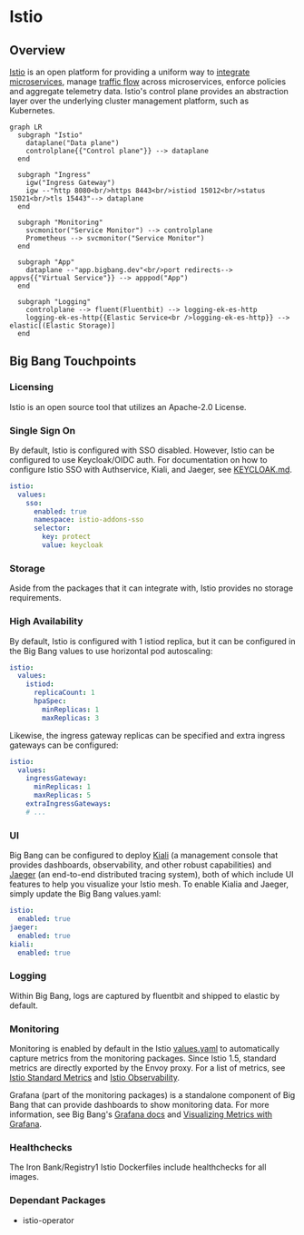 # Istio

## Overview

[Istio](https://istio.io/latest/docs/concepts/what-is-istio/) is an open platform for providing a uniform way to [integrate microservices](https://istio.io/latest/docs/examples/microservices-istio/), manage [traffic flow](https://istio.io/latest/docs/concepts/traffic-management/) across microservices, enforce policies and aggregate telemetry data. Istio's control plane provides an abstraction
layer over the underlying cluster management platform, such as Kubernetes.

```mermaid
graph LR
  subgraph "Istio"
    dataplane("Data plane") 
    controlplane{{"Control plane"}} --> dataplane
  end      

  subgraph "Ingress"
    igw("Ingress Gateway") 
    igw --"http 8080<br/>https 8443<br/>istiod 15012<br/>status 15021<br/>tls 15443"--> dataplane
  end

  subgraph "Monitoring"
    svcmonitor("Service Monitor") --> controlplane
    Prometheus --> svcmonitor("Service Monitor")
  end
  
  subgraph "App"
    dataplane --"app.bigbang.dev"<br/>port redirects--> appvs{{"Virtual Service"}} --> apppod("App")
  end

  subgraph "Logging"
    controlplane --> fluent(Fluentbit) --> logging-ek-es-http
    logging-ek-es-http{{Elastic Service<br />logging-ek-es-http}} --> elastic[(Elastic Storage)]
  end
```

## Big Bang Touchpoints

### Licensing

Istio is an open source tool that utilizes an Apache-2.0 License.

### Single Sign On

By default, Istio is configured with SSO disabled. However, Istio can be configured to use Keycloak/OIDC auth. For documentation on how to configure Istio SSO with Authservice, Kiali, and Jaeger, see [KEYCLOAK.md](https://repo1.dso.mil/platform-one/big-bang/apps/core/istio-controlplane/-/blob/main/docs/KEYCLOAK.md).

```yaml
istio:
  values:
    sso:
      enabled: true
      namespace: istio-addons-sso
      selector:
        key: protect
        value: keycloak
```

### Storage

Aside from the packages that it can integrate with, Istio provides no storage requirements.

### High Availability

By default, Istio is configured with 1 istiod replica, but it can be configured in the Big Bang values to use horizontal pod autoscaling:

```yaml
istio:
  values:
    istiod:
      replicaCount: 1
      hpaSpec:
        minReplicas: 1
        maxReplicas: 3
```

Likewise, the ingress gateway replicas can be specified and extra ingress gateways can be configured:

```yaml
istio:
  values:
    ingressGateway:
      minReplicas: 1
      maxReplicas: 5
    extraIngressGateways:
    # ...
```

### UI

Big Bang can be configured to deploy [Kiali](https://repo1.dso.mil/platform-one/big-bang/apps/core/kiali) (a management console that provides dashboards, observability, and other robust capabilities) and [Jaeger](https://repo1.dso.mil/platform-one/big-bang/apps/core/jaeger) (an end-to-end distributed tracing system), both of which include UI features to help you visualize your Istio mesh. To enable Kialia and Jaeger, simply update the Big Bang values.yaml:

```yaml
istio:
  enabled: true
jaeger:
  enabled: true
kiali:
  enabled: true
```

### Logging

Within Big Bang, logs are captured by fluentbit and shipped to elastic by default.

### Monitoring

Monitoring is enabled by default in the Istio [values.yaml](https://repo1.dso.mil/platform-one/big-bang/apps/core/istio-controlplane/-/blob/main/chart/values.yaml#L21-22) to automatically capture metrics from the monitoring packages. Since Istio 1.5, standard metrics are directly exported by the Envoy proxy. For a list of metrics, see [Istio Standard Metrics](https://istio.io/latest/docs/reference/config/metrics/#metrics) and [Istio Observability](https://istio.io/latest/docs/ops/best-practices/observability/).

Grafana (part of the monitoring packages) is a standalone component of Big Bang that can provide dashboards to show monitoring data. For more information, see Big Bang's [Grafana docs](https://repo1.dso.mil/platform-one/big-bang/apps/core/monitoring/-/tree/main/docs#grafana) and [Visualizing Metrics with Grafana](https://istio.io/latest/docs/tasks/observability/metrics/using-istio-dashboard/).

### Healthchecks

The Iron Bank/Registry1 Istio Dockerfiles include healthchecks for all images.

### Dependant Packages

- istio-operator